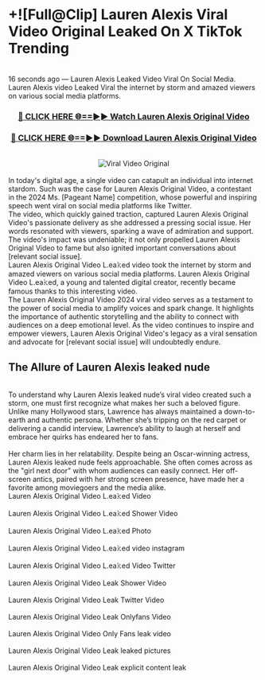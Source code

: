 # +![Full@Clip] Lauren Alexis Viral Video Original Leaked On X TikTok Trending
<br>
16 seconds ago — Lauren Alexis Leaked Video Viral On Social Media. Lauren Alexis video Leaked Viral the internet by storm and amazed viewers on various social media platforms.
<br>
<div align="center">
<h3><a href="https://bestclip.site?title=Lauren_Alexis&ref=git" rel="nofollow">🔴 CLICK HERE 🌐==►► Watch Lauren Alexis Original Video</a></h3>
<h3><a href="https://bestclip.site?title=Lauren_Alexis&ref=git" rel="nofollow">🔴 CLICK HERE 🌐==►► Download Lauren Alexis Original Video</a></h3>
<br>
<a href="https://bestclip.site?title=Lauren_Alexis&ref=git" rel="nofollow" data-target="animated-image.originalLink"><img src="https://i.ibb.co.com/xMMVF88/686577567.gif" alt="Viral Video Original" style="max-width: 100%; display: inline-block;" data-target="animated-image.originalImage"></a>
</div>
<br>
In today's digital age, a single video can catapult an individual into internet stardom. Such was the case for Lauren Alexis Original Video, a contestant in the 2024 Ms. [Pageant Name] competition, whose powerful and inspiring speech went viral on social media platforms like Twitter.
<br>
The video, which quickly gained traction, captured Lauren Alexis Original Video's passionate delivery as she addressed a pressing social issue. Her words resonated with viewers, sparking a wave of admiration and support. The video's impact was undeniable; it not only propelled Lauren Alexis Original Video to fame but also ignited important conversations about [relevant social issue].
<br>
Lauren Alexis Original Video L.ea𝚔ed video took the internet by storm and amazed viewers on various social media platforms. Lauren Alexis Original Video L.ea𝚔ed, a young and talented digital creator, recently became famous thanks to this interesting video.
<br>
The Lauren Alexis Original Video 2024 viral video serves as a testament to the power of social media to amplify voices and spark change. It highlights the importance of authentic storytelling and the ability to connect with audiences on a deep emotional level. As the video continues to inspire and empower viewers, Lauren Alexis Original Video's legacy as a viral sensation and advocate for [relevant social issue] will undoubtedly endure.
<br>
<h2>The Allure of Lauren Alexis leaked nude</h2>
<br>
To understand why Lauren Alexis leaked nude’s viral video created such a storm, one must first recognize what makes her such a beloved figure. Unlike many Hollywood stars, Lawrence has always maintained a down-to-earth and authentic persona. Whether she’s tripping on the red carpet or delivering a candid interview, Lawrence’s ability to laugh at herself and embrace her quirks has endeared her to fans.
<br><br>
Her charm lies in her relatability. Despite being an Oscar-winning actress, Lauren Alexis leaked nude feels approachable. She often comes across as the "girl next door" with whom audiences can easily connect. Her off-screen antics, paired with her strong screen presence, have made her a favorite among moviegoers and the media alike.
<br>
Lauren Alexis Original Video L.ea𝚔ed Video
<br><br>
Lauren Alexis Original Video L.ea𝚔ed Shower Video
<br><br>
Lauren Alexis Original Video L.ea𝚔ed Photo
<br><br>
Lauren Alexis Original Video L.ea𝚔ed video instagram
<br><br>
Lauren Alexis Original Video L.ea𝚔ed Video Twitter
<br><br>
Lauren Alexis Original Video Leak Shower Video
<br><br>
Lauren Alexis Original Video Leak Twitter Video
<br><br>
Lauren Alexis Original Video Leak Onlyfans Video
<br><br>
Lauren Alexis Original Video Only Fans leak video
<br><br>
Lauren Alexis Original Video Leak leaked pictures
<br><br>
Lauren Alexis Original Video Leak explicit content leak